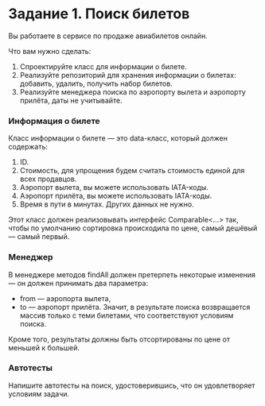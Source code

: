 # Задание 1. Поиск билетов
Вы работаете в сервисе по продаже авиабилетов онлайн.

Что вам нужно сделать:

1. Спроектируйте класс для информации о билете.
2. Реализуйте репозиторий для хранения информации о билетах: добавить, удалить, получить набор билетов.
3. Реализуйте менеджера поиска по аэропорту вылета и аэропорту прилёта, даты не учитывайте.

### Информация о билете
Класс информации о билете — это data-класс, который должен содержать:

1. ID.
2. Стоимость, для упрощения будем считать стоимость единой для всех продавцов.
3. Аэропорт вылета, вы можете использовать IATA-коды.
4. Аэропорт прилёта, вы можете использовать IATA-коды.
5. Время в пути в минутах.
Других данных не нужно.

Этот класс должен реализовывать интерфейс Comparable<...> так, чтобы по умолчанию сортировка происходила по цене, самый дешёвый — самый первый.


### Менеджер
В менеджере методов findAll должен претерпеть некоторые изменения — он должен принимать два параметра:

- from — аэропорта вылета,
- to — аэропорт прилёта.
Значит, в результате поиска возвращается массив только с теми билетами, что соответствуют условиям поиска. 

Кроме того, результаты должны быть отсортированы по цене от меньшей к большей.

### Автотесты
Напишите автотесты на поиск, удостоверившись, что он удовлетворяет условиям задачи.
